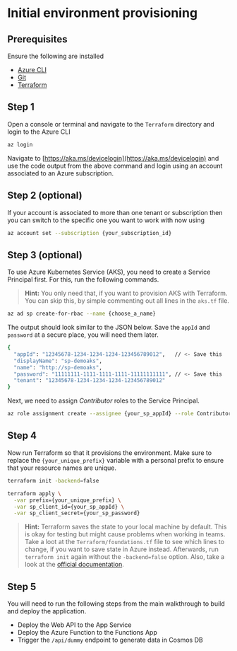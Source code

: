 # Initial environment provisioning

## Prerequisites

Ensure the following are installed

- [Azure CLI](https://docs.microsoft.com/en-us/cli/azure/install-azure-cli?view=azure-cli-latest)
- [Git](https://git-scm.com/downloads)
- [Terraform](https://www.terraform.io/intro/getting-started/install.html)

## Step 1

Open a console or terminal and navigate to the `Terraform` directory and login to the Azure CLI

```bash
az login
```

Navigate to [https://aka.ms/devicelogin](https://aka.ms/devicelogin) and use the code output from the above command and login using an account associated to an Azure subscription.

## Step 2 (optional)

If your account is associated to more than one tenant or subscription then you can switch to the specific one you want to work with now using

```bash
az account set --subscription {your_subscription_id}
```

## Step 3 (optional)

To use Azure Kubernetes Service (AKS), you need to create a Service Principal first. For this, run the following commands.

> **Hint:** You only need that, if you want to provision AKS with Terraform. You can skip this, by simple commenting out all lines in the `aks.tf` file.

```bash
az ad sp create-for-rbac --name {choose_a_name}
```

The output should look similar to the JSON below. Save the `appId` and `password` at a secure place, you will need them later.

```bash
{
  "appId": "12345678-1234-1234-1234-123456789012",   // <- Save this
  "displayName": "sp-demoaks",
  "name": "http://sp-demoaks",
  "password": "11111111-1111-1111-1111-11111111111", // <- Save this
  "tenant": "12345678-1234-1234-1234-123456789012"
}
```

Next, we need to assign *Contributor* roles to the Service Principal.

```bash
az role assignment create --assignee {your_sp_appId} --role Contributor
```

## Step 4

Now run Terraform so that it provisions the environment. Make sure to replace the `{your_unique_prefix}` variable with a personal prefix to ensure that your resource names are unique.

```bash
terraform init -backend=false
```

```bash
terraform apply \
  -var prefix={your_unique_prefix} \
  -var sp_client_id={your_sp_appId} \
  -var sp_client_secret={your_sp_password}
```

> **Hint:** Terraform saves the state to your local machine by default. This is okay for testing but might cause problems when working in teams. Take a loot at the `Terraform/foundations.tf` file to see which lines to change, if you want to save state in Azure instead. Afterwards, run `terraform init` again without the `-backend=false` option. Also, take a look at the [official documentation](https://docs.microsoft.com/en-us/azure/terraform/terraform-backend).

## Step 5

You will need to run the following steps from the main walkthrough to build and deploy the application.

- Deploy the Web API to the App Service
- Deploy the Azure Function to the Functions App
- Trigger the `/api/dummy` endpoint to generate data in Cosmos DB

